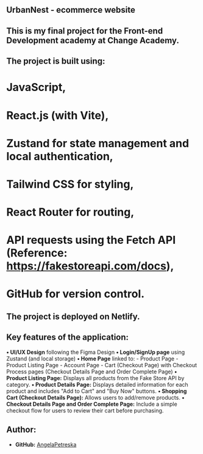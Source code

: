 ## UrbanNest - ecommerce website

## This is my final project for the Front-end Development academy at Change Academy.

## The project is built using: 
# JavaScript,
# React.js (with Vite), 
# Zustand for state management and local authentication, 
# Tailwind CSS for styling,
# React Router for routing,
# API requests using the Fetch API (Reference: https://fakestoreapi.com/docs),
# GitHub for version control.

## The project is deployed on Netlify.

## Key features of the application:

**• UI/UX Design** following the Figma Design
**• Login/SignUp page** using Zustand (and local storage)
**• Home Page** linked to:
    - Product Page
    - Product Listing Page
    - Account Page
    - Cart (Checkout Page) with Checkout Process pages (Checkout Details Page and Order Complete Page)
**• Product Listing Page:** Displays all products from the Fake Store API by category.
**• Product Details Page:** Displays detailed information for each product and includes "Add to Cart" and "Buy Now" buttons.
**• Shopping Cart (Checkout Details Page):** Allows users to add/remove products.
**• Checkout Details Page and Order Complete Page:** Include a simple checkout flow for users to review their cart before purchasing.

## Author:
* **GitHub:** [AngelaPetreska](https://github.com/AngelaPetreska)